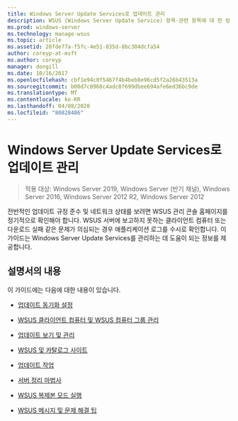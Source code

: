 ```yaml
---
title: Windows Server Update Services로 업데이트 관리
description: WSUS (Windows Server Update Service) 항목-관련 항목에 대 한 링크가 포함 된 업데이트 관리 개요
ms.prod: windows-server
ms.technology: manage-wsus
ms.topic: article
ms.assetid: 28fde77a-f5fc-4e51-835d-8bc304dcfa54
author: coreyp-at-msft
ms.author: coreyp
manager: dongill
ms.date: 10/16/2017
ms.openlocfilehash: cbf1e94c0f5467f4b4beb8e96cd5f2a26b43513a
ms.sourcegitcommit: b00d7c8968c4adc8f699dbee694afe6ed36bc9de
ms.translationtype: MT
ms.contentlocale: ko-KR
ms.lasthandoff: 04/08/2020
ms.locfileid: "80828486"
---
```

# <a name="update-management-with-windows-server-update-services"></a>Windows Server Update Services로 업데이트 관리

>적용 대상: Windows Server 2019, Windows Server (반기 채널), Windows Server 2016, Windows Server 2012 R2, Windows Server 2012

전반적인 업데이트 규정 준수 및 네트워크 상태를 보려면 WSUS 관리 콘솔 홈페이지를 정기적으로 확인해야 합니다. WSUS 서버에 보고하지 못하는 클라이언트 컴퓨터 또는 다운로드 실패 같은 문제가 의심되는 경우 애플리케이션 로그를 수시로 확인합니다. 이 가이드는 Windows Server Update Services를 관리하는 데 도움이 되는 정보를 제공합니다.  
  
## <a name="in-this-guide"></a>설명서의 내용  
이 가이드에는 다음에 대한 내용이 있습니다.  
  
-   [업데이트 동기화 설정](setting-up-update-synchronizations.md)  
  
-   [WSUS 클라이언트 컴퓨터 및 WSUS 컴퓨터 그룹 관리](managing-wsus-client-computers-and-wsus-computer-groups.md)  
  
-   [업데이트 보기 및 관리](viewing-and-managing-updates.md)  
  
-   [WSUS 및 카탈로그 사이트](wsus-and-the-catalog-site.md)  
  
-   [업데이트 작업](updates-operations.md)  
  
-   [서버 정리 마법사](the-server-cleanup-wizard.md)  
  
-   [WSUS 복제본 모드 실행](running-wsus-replica-mode.md)  
  
-   [WSUS 메시지 및 문제 해결 팁](wsus-messages-and-troubleshooting-tips.md)  
